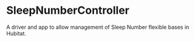 # SleepNumberController

A driver and app to allow management of Sleep Number flexible bases in Hubitat.
